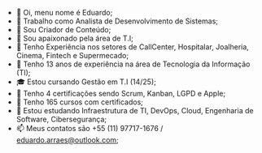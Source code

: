 - 👋 Oi, menu nome é Eduardo;
- 💼 Trabalho como Analista de Desenvolvimento de Sistemas;
- 📢 Sou Criador de Conteúdo;
- 💙 Sou apaixonado pela área de T.I;
- 🏢 Tenho Experiência nos setores de CallCenter, Hospitalar, Joalheria, Cinema, Fintech e Supermecado;
- 🚀 Tenho 13 anos de experiência na área de Tecnologia da Informação (TI);
- 🎓 Estou cursando Gestão em T.I (14/25);
- 🥇 Tenho 4 certificações sendo Scrum, Kanban, LGPD e Apple;
- 📘 Tenho 165 cursos com certificados;
- 🌱 Estou estudando Infraestrutura de TI, DevOps, Cloud, Engenharia de Software, Cibersegurança;
- 📫 Meus contatos são +55 (11) 97717-1676 / eduardo.arraes@outlook.com;

<!---
odraude2104/odraude2104 is a ✨ special ✨ repository because its `README.md` (this file) appears on your GitHub profile.
You can click the Preview link to take a look at your changes.
--->
